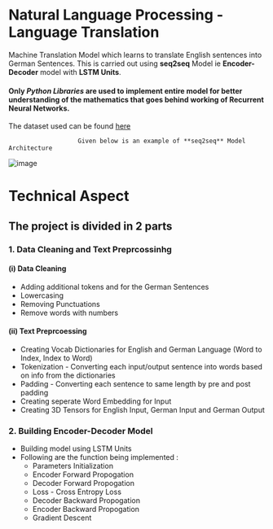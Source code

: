 # Natural Language Processing - Language Translation
Machine Translation Model which learns to translate English sentences into German Sentences. This is carried out using **seq2seq** Model ie **Encoder-Decoder** model with **LSTM Units**. 
#### Only ***Python Libraries*** are used to implement entire model for better understanding of the mathematics that goes behind working of Recurrent Neural Networks.

The dataset used can be found [here](http://www.manythings.org/anki/)

                       Given below is an example of **seq2seq** Model Architecture
![image](https://user-images.githubusercontent.com/63362412/122981439-60b6ca00-d3b7-11eb-8dc5-1bc2fb55747c.png)

# Technical Aspect

## The project is divided in 2 parts
### 1. Data Cleaning and Text Preprcossinhg
#### (i) Data Cleaning
 *  Adding additional tokens <sos> and <eos> for the German Sentences
 * Lowercasing
 * Removing Punctuations
 * Remove words with numbers
#### (ii) Text Preprcoessing
  * Creating Vocab Dictionaries for English and German Language (Word to Index, Index to Word)
  * Tokenization - Converting each input/output sentence into words based on info from the dictionaries
  * Padding - Converting each sentence to same length by pre and post padding
  * Creating seperate Word Embedding for Input
  * Creating 3D Tensors for English Input, German Input and German Output
  
 ### 2. Building Encoder-Decoder Model
  * Building model using LSTM Units
  * Following are the function being implemented :
    * Parameters Initialization
    * Encoder Forward Propogation
    * Decoder Forward Propogation
    * Loss - Cross Entropy Loss
    * Decoder Backward Propogation
    * Encoder Backward Propogation
    * Gradient Descent

